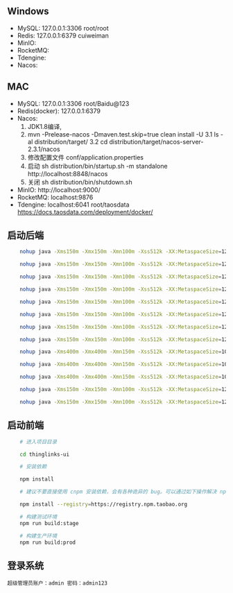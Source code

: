 ## Windows
- MySQL: 127.0.0.1:3306 root/root
- Redis: 127.0.0.1:6379 cuiweiman
- MinIO:
- RocketMQ:
- Tdengine:
- Nacos: 


## MAC 

- MySQL: 127.0.0.1:3306 root/Baidu@123
- Redis(docker): 127.0.0.1:6379
- Nacos:
    1. JDK1.8编译,
    2. mvn -Prelease-nacos -Dmaven.test.skip=true clean install -U
    3.1 ls -al distribution/target/
    3.2 cd distribution/target/nacos-server-2.3.1/nacos
    4. 修改配置文件 conf/application.properties
    5. 启动 sh distribution/bin/startup.sh -m standalone
       http://localhost:8848/nacos
    6. 关闭 sh distribution/bin/shutdown.sh
- MinIO: http://localhost:9000/
- RocketMQ: localhost:9876
- Tdengine: localhost:6041 root/taosdata
    https://docs.taosdata.com/deployment/docker/


## 启动后端
```bash
    nohup java -Xms150m -Xmx150m -Xmn100m -Xss512k -XX:MetaspaceSize=128m -XX:MaxMetaspaceSize=512m -server -jar -Dfile.encoding=utf-8  ./thinglinks-gateway-1.0.0.RELEASE.jar >/dev/null 2>&1 &

    nohup java -Xms150m -Xmx150m -Xmn100m -Xss512k -XX:MetaspaceSize=128m -XX:MaxMetaspaceSize=512m -server -jar -Dfile.encoding=utf-8  ./thinglinks-auth-1.0.0.RELEASE.jar >/dev/null 2>&1 &

    nohup java -Xms150m -Xmx150m -Xmn100m -Xss512k -XX:MetaspaceSize=128m -XX:MaxMetaspaceSize=512m -server -jar -Dfile.encoding=utf-8  ./thinglinks-modules-file-1.0.0.RELEASE.jar >/dev/null 2>&1 &

    nohup java -Xms150m -Xmx150m -Xmn100m -Xss512k -XX:MetaspaceSize=128m -XX:MaxMetaspaceSize=512m -server -jar -Dfile.encoding=utf-8  ./thinglinks-modules-gen-1.0.0.RELEASE.jar >/dev/null 2>&1 &

    nohup java -Xms150m -Xmx150m -Xmn100m -Xss512k -XX:MetaspaceSize=128m -XX:MaxMetaspaceSize=512m -server -jar -Dfile.encoding=utf-8  ./thinglinks-modules-job-1.0.0.RELEASE.jar >/dev/null 2>&1 &

    nohup java -Xms150m -Xmx150m -Xmn100m -Xss512k -XX:MetaspaceSize=128m -XX:MaxMetaspaceSize=512m -server -jar -Dfile.encoding=utf-8  ./thinglinks-modules-system-1.0.0.RELEASE.jar >/dev/null 2>&1 &

    nohup java -Xms150m -Xmx150m -Xmn100m -Xss512k -XX:MetaspaceSize=128m -XX:MaxMetaspaceSize=512m -server -jar -Dfile.encoding=utf-8  ./thinglinks-modules-tdengine-1.0.0.RELEASE.jar >/dev/null 2>&1 &

    nohup java -Xms150m -Xmx150m -Xmn100m -Xss512k -XX:MetaspaceSize=128m -XX:MaxMetaspaceSize=512m -server -jar -Dfile.encoding=utf-8  ./thinglinks-modules-link-1.0.0.RELEASE.jar >/dev/null 2>&1 &

    nohup java -Xms400m -Xmx400m -Xmn150m -Xss512k -XX:MetaspaceSize=1024m -XX:MaxMetaspaceSize=1024m -server -jar -Dfile.encoding=utf-8  ./thinglinks-modules-broker-1.0.0.RELEASE.jar >/dev/null 2>&1 &

    nohup java -Xms400m -Xmx400m -Xmn150m -Xss512k -XX:MetaspaceSize=1024m -XX:MaxMetaspaceSize=1024m -server -jar -Dfile.encoding=utf-8  ./thinglinks-modules-rule-1.0.0.RELEASE.jar >/dev/null 2>&1 &

    nohup java -Xms400m -Xmx400m -Xmn150m -Xss512k -XX:MetaspaceSize=1024m -XX:MaxMetaspaceSize=1024m -server -jar -Dfile.encoding=utf-8  ./thinglinks-modules-protocolAnalysis-1.0.0.RELEASE.jar >/dev/null 2>&1 &

    nohup java -Xms150m -Xmx150m -Xmn100m -Xss512k -XX:MetaspaceSize=128m -XX:MaxMetaspaceSize=512m -server -jar -Dfile.encoding=utf-8  ./thinglinks-visual-monitor-1.0.0.RELEASE.jar >/dev/null 2>&1 &

    nohup java -Xms150m -Xmx150m -Xmn100m -Xss512k -XX:MetaspaceSize=128m -XX:MaxMetaspaceSize=512m -server -Dserver.port=19101 -Dcsp.sentinel.dashboard.server=localhost:19101 -Dproject.name=sentinel-dashboard -Dsentinel.dashboard.auth.username=thinglinks -Dsentinel.dashboard.auth.password=123456 -jar -Dfile.encoding=utf-8  ./sentinel-dashboard-1.8.2.jar >/dev/null 2>&1 &
```

## 启动前端
```bash
    # 进入项目目录

    cd thinglinks-ui

    # 安装依赖

    npm install

    # 建议不要直接使用 cnpm 安装依赖，会有各种诡异的 bug。可以通过如下操作解决 npm 下载速度慢的问题

    npm install --registry=https://registry.npm.taobao.org

    # 构建测试环境
    npm run build:stage

    # 构建生产环境
    npm run build:prod
```

## 登录系统
    超级管理员账户：admin 密码：admin123